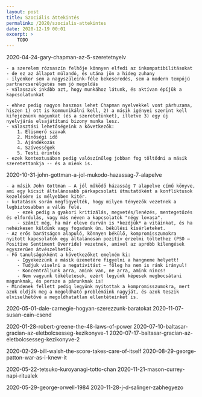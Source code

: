```yaml
---
layout: post
title: Szociális áttekintés
permalink: /2020/szocialis-attekintes
date: 2020-12-19 00:01
excerpt: >
    TODO
---
```


2020-04-24-gary-chapman-az-5-szeretetnyelv

    - a szerelem rózsaszín felhője könnyen elfedi az inkompatibilitásokat
    - de ez az állapot múlandó, és utána jön a hideg zuhany
    - ilyenkor sem a nagyszüleink-féle bekeseredés, sem a modern tempójú partnercserélgetés nem jó megoldás
    - válasszuk inkább azt, hogy munkához látunk, és aktívan épíjük a kapcsolatunkat

    - ehhez pedig nagyon hasznos lehet Chapman nyelvekkel vont párhuzama, hiszen 1) ott is kommunikálni kell, 2) a másik igényei szerint kell kifejeznünk magunkat (és a szeretetünket), illetve 3) egy új nyelvjárás elsajátítani bizony munka lesz.
    - választási lehetőségeink a következők:
        1. Elismerő szavak
        2. Minőségi idő
        3. Ajándékozás
        4. Szívességek
        5. Testi érintés
    - ezek kontextusában pedig valószínűleg jobban fog töltődni a másik szeretettankja -- és a miénk is.

2020-10-31-john-gottman-a-jol-mukodo-hazassag-7-alapelve

    - a másik John Gottman – A jól működő házasság 7 alapelve című könyve, ami egy kicsit általánosabb párkapcsolati útmutatóként a konfliktusok kezelésére is mélyebben kitér.
    - kutatások során megfigyelték, hogy milyen tényezők vezetnek a legbiztosabban a válás felé.
        - ezek pedig a gyakori kritizálás, megvetés/lenézés, mentegetőzés és elfordulás, vagy más néven a kapcsolatok "négy lovasa".
        - számít még, ha már eleve durván is *kezdjük* a vitáinkat, és ha nehézkesen küldünk vagy fogadunk ún. békülési kísérleteket.
    - Az erős barátságon alapuló, könnyen békülő, kompromisszumokra nyitott kapcsolatok egy általánosan pozitív érzelmi töltethez (PSO – Positive Sentiment Override) vezetnek, amivel az apróbb kilengések egyszerűen átvészelhetők.
    - Fő tanulságokként a következőket emelném ki:
        - Igyekezzünk a másik üzenetére figyelni a hangneme helyett!
        - Tudjuk viselni a negativitást – főleg ha nem is ránk irányul!
        - Koncentráljunk arra, amink van, ne arra, amink nincs!
        - Nem vagyunk tökéletesek, ezért legyünk képesek megbocsátani magunknak, és persze a párunknak is!
    - Mindenek fellett pedig legyünk nyitottak a kompromisszumokra, mert azok oldják meg a megoldható problémáink nagyját, és azok teszik elviselhetővé a megoldhatatlan ellentéteinket is.


2020-05-01-dale-carnegie-hogyan-szerezzunk-baratokat
2020-11-07-susan-cain-csend

2020-01-28-robert-greene-the-48-laws-of-power
2020-07-10-baltasar-gracian-az-eletbolcsesseg-kezikonyve-1
2020-07-17-baltasar-gracian-az-eletbolcsesseg-kezikonyve-2

2020-02-29-bill-walsh-the-score-takes-care-of-itself
2020-08-29-george-patton-war-as-i-knew-it




2020-05-22-tetsuko-kuroyanagi-totto-chan
2020-11-21-mason-currey-napi-ritualek

2020-05-29-george-orwell-1984
2020-11-28-j-d-salinger-zabhegyezo